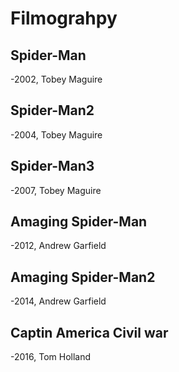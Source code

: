 # Filmograhpy
## Spider-Man

-2002, Tobey Maguire

## Spider-Man2

-2004, Tobey Maguire

## Spider-Man3

-2007, Tobey Maguire

## Amaging Spider-Man

-2012, Andrew Garfield

## Amaging Spider-Man2

-2014, Andrew Garfield

## Captin America Civil war

-2016, Tom Holland
